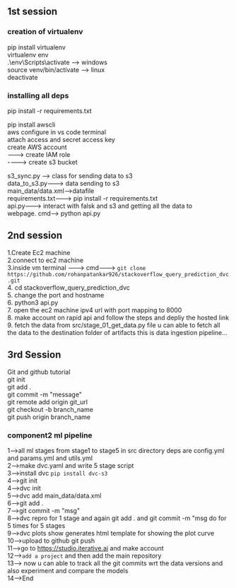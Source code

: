 

## 1st session
### creation of virtualenv<br>
pip install virtualenv<br>
virtualenv env <br>
.\env\Scripts\activate --> windows<br>
source venv/bin/activate --> linux<br>
deactivate<br>

### installing all deps<br>
pip install -r requirements.txt<br>


pip install awscli<br>
aws configure in vs code terminal <br>
attach access and secret access key<br>
create AWS account<br>
---> create IAM role<br>
----> create s3 bucket<br>

s3_sync.py --> class for sending data to s3<br>
data_to_s3.py---> data sending to s3<br>
main_data/data.xml-->datafile<br>
requirements.txt---> pip install -r requirements.txt<br>
api.py---> interact with falsk and s3 and getting all the data to<br> webpage.  cmd--> python api.py<br>



## 2nd session

1.Create Ec2 machine <br>
2.connect to ec2 machine<br>
3.inside vm terminal ---> cmd---> `git clone https://github.com/rohanpatankar926/stackoverflow_query_prediction_dvc.git`<br>
4. cd stackoverflow_query_prediction_dvc<br>
5. change the port and hostname<br>
6. python3 api.py<br>
7. open the ec2 machine ipv4 url with port mapping to 8000<br>
8. make account on rapid api and follow the steps and depliy the hosted link <br>
9. fetch the data from src/stage_01_get_data.py file u can able to fetch all the data to the destination folder of artifacts this is data ingestion pipeline...

## 3rd Session

Git and github tutorial<br>
git init<br>
git add .<br>
git commit -m "message"<br>
git remote add origin git_url <br>
git checkout -b branch_name<br>
git push origin branch_name<br>

### component2 ml pipeline
1-->all ml stages from stage1 to stage5 in src directory deps are config.yml and params.yml and utils.yml<br>
2-->make dvc.yaml and write 5 stage script<br>
3-->install dvc `pip install dvc-s3`<br>
4-->git init<br>
4-->dvc init <br>
5-->dvc add main_data/data.xml<br>
6-->git add .<br>
7-->git commit -m "msg"<br>
8-->dvc repro for 1 stage and again git add . and git commit -m "msg do for  5 times for 5 stages<br>
9-->dvc plots show generates html template for showing the plot curve<br>
10-->upload to github git push<br>
11-->go to https://studio.iterative.ai and make account<br>
12-->`add a project` and then add the main repository<br>
13--> now u can able to track all the git commits wrt the data versions and also experiment and compare the models<br>
14-->End <br>

